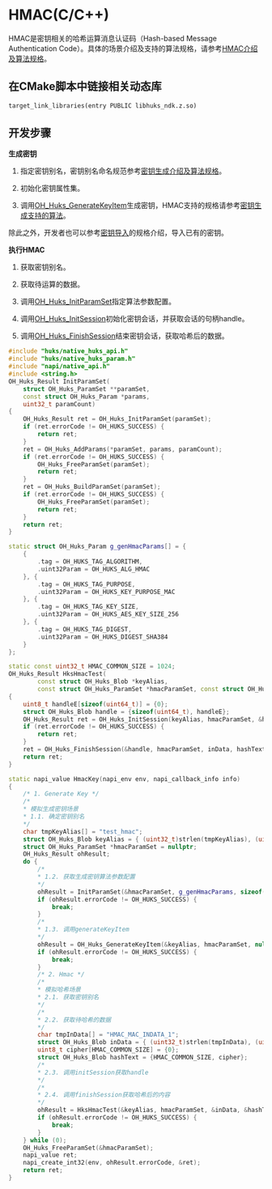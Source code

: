 # HMAC(C/C++)

<!--Kit: Universal Keystore Kit-->
<!--Subsystem: Security-->
<!--Owner: @wutiantian-gitee-->
<!--Designer: @HighLowWorld-->
<!--Tester: @wxy1234564846-->
<!--Adviser: @zengyawen-->

HMAC是密钥相关的哈希运算消息认证码（Hash-based Message Authentication Code）。具体的场景介绍及支持的算法规格，请参考[HMAC介绍及算法规格](huks-hmac-overview.md)。

## 在CMake脚本中链接相关动态库
```txt
target_link_libraries(entry PUBLIC libhuks_ndk.z.so)
```

## 开发步骤

**生成密钥**

1. 指定密钥别名，密钥别名命名规范参考[密钥生成介绍及算法规格](huks-key-generation-overview.md)。

2. 初始化密钥属性集。

3. 调用[OH_Huks_GenerateKeyItem](../../reference/apis-universal-keystore-kit/capi-native-huks-api-h.md#oh_huks_generatekeyitem)生成密钥，HMAC支持的规格请参考[密钥生成支持的算法](huks-key-generation-overview.md#支持的算法)。

除此之外，开发者也可以参考[密钥导入](huks-key-import-overview.md#支持的算法)的规格介绍，导入已有的密钥。

**执行HMAC**

1. 获取密钥别名。

2. 获取待运算的数据。

3. 调用[OH_Huks_InitParamSet](../../reference/apis-universal-keystore-kit/capi-native-huks-param-h.md#oh_huks_initparamset)指定算法参数配置。
   
4. 调用[OH_Huks_InitSession](../../reference/apis-universal-keystore-kit/capi-native-huks-api-h.md#oh_huks_initsession)初始化密钥会话，并获取会话的句柄handle。

5. 调用[OH_Huks_FinishSession](../../reference/apis-universal-keystore-kit/capi-native-huks-api-h.md#oh_huks_finishsession)结束密钥会话，获取哈希后的数据。

```c++
#include "huks/native_huks_api.h"
#include "huks/native_huks_param.h"
#include "napi/native_api.h"
#include <string.h>
OH_Huks_Result InitParamSet(
    struct OH_Huks_ParamSet **paramSet,
    const struct OH_Huks_Param *params,
    uint32_t paramCount)
{
    OH_Huks_Result ret = OH_Huks_InitParamSet(paramSet);
    if (ret.errorCode != OH_HUKS_SUCCESS) {
        return ret;
    }
    ret = OH_Huks_AddParams(*paramSet, params, paramCount);
    if (ret.errorCode != OH_HUKS_SUCCESS) {
        OH_Huks_FreeParamSet(paramSet);
        return ret;
    }
    ret = OH_Huks_BuildParamSet(paramSet);
    if (ret.errorCode != OH_HUKS_SUCCESS) {
        OH_Huks_FreeParamSet(paramSet);
        return ret;
    }
    return ret;
}

static struct OH_Huks_Param g_genHmacParams[] = {
    {
        .tag = OH_HUKS_TAG_ALGORITHM,
        .uint32Param = OH_HUKS_ALG_HMAC
    }, {
        .tag = OH_HUKS_TAG_PURPOSE,
        .uint32Param = OH_HUKS_KEY_PURPOSE_MAC
    }, {
        .tag = OH_HUKS_TAG_KEY_SIZE,
        .uint32Param = OH_HUKS_AES_KEY_SIZE_256
    }, {
        .tag = OH_HUKS_TAG_DIGEST,
        .uint32Param = OH_HUKS_DIGEST_SHA384
    }
};

static const uint32_t HMAC_COMMON_SIZE = 1024;
OH_Huks_Result HksHmacTest(
        const struct OH_Huks_Blob *keyAlias,
        const struct OH_Huks_ParamSet *hmacParamSet, const struct OH_Huks_Blob *inData, struct OH_Huks_Blob *hashText)
{
    uint8_t handleE[sizeof(uint64_t)] = {0};
    struct OH_Huks_Blob handle = {sizeof(uint64_t), handleE};
    OH_Huks_Result ret = OH_Huks_InitSession(keyAlias, hmacParamSet, &handle, nullptr);
    if (ret.errorCode != OH_HUKS_SUCCESS) {
        return ret;
    }
    ret = OH_Huks_FinishSession(&handle, hmacParamSet, inData, hashText);
    return ret;
}

static napi_value HmacKey(napi_env env, napi_callback_info info)
{
    /* 1. Generate Key */
    /*
    * 模拟生成密钥场景
    * 1.1. 确定密钥别名
    */
    char tmpKeyAlias[] = "test_hmac";
    struct OH_Huks_Blob keyAlias = { (uint32_t)strlen(tmpKeyAlias), (uint8_t *)tmpKeyAlias };
    struct OH_Huks_ParamSet *hmacParamSet = nullptr;
    OH_Huks_Result ohResult;
    do {
        /*
        * 1.2. 获取生成密钥算法参数配置
        */
        ohResult = InitParamSet(&hmacParamSet, g_genHmacParams, sizeof(g_genHmacParams) / sizeof(OH_Huks_Param));
        if (ohResult.errorCode != OH_HUKS_SUCCESS) {
            break;
        }
        /*
        * 1.3. 调用generateKeyItem
        */
        ohResult = OH_Huks_GenerateKeyItem(&keyAlias, hmacParamSet, nullptr);
        if (ohResult.errorCode != OH_HUKS_SUCCESS) {
            break;
        }
        /* 2. Hmac */
        /*
        * 模拟哈希场景
        * 2.1. 获取密钥别名
        */
        /*
        * 2.2. 获取待哈希的数据
        */
        char tmpInData[] = "HMAC_MAC_INDATA_1";
        struct OH_Huks_Blob inData = { (uint32_t)strlen(tmpInData), (uint8_t *)tmpInData };
        uint8_t cipher[HMAC_COMMON_SIZE] = {0};
        struct OH_Huks_Blob hashText = {HMAC_COMMON_SIZE, cipher};
        /*
        * 2.3. 调用initSession获取handle
        */
        /*
        * 2.4. 调用finishSession获取哈希后的内容
        */
        ohResult = HksHmacTest(&keyAlias, hmacParamSet, &inData, &hashText);
        if (ohResult.errorCode != OH_HUKS_SUCCESS) {
            break;
        }
    } while (0);
    OH_Huks_FreeParamSet(&hmacParamSet);
    napi_value ret;
    napi_create_int32(env, ohResult.errorCode, &ret);
    return ret;
}
```
